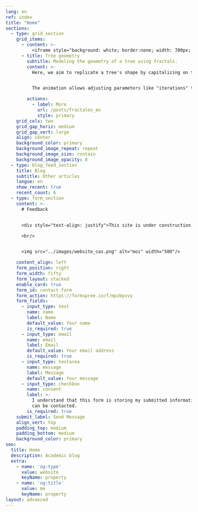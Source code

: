 ```yaml
---
lang: en
ref: index
title: "Home"
sections:
  - type: grid_section
    grid_items:
      - content: >-
          <iframe style="background: white; border:none; width: 700px; height: 900px ; frameborder: 0 ; zoom: 0.8; -moz-transform: scale(0.8); -moz-transform-origin: 0 0;" scrolling="no" src="../../simulations/tree_central_en.html" ></iframe>
      - title: Tree geometry
        subtitle: Modeling the geometry of a tree using fractals.
        content: >-
          Here, we aim to replicate a tree's shape by capitalizing on the similarity in branching processes across different scales. By observing a tree, we note that from the trunk, multiple branches emerge, each akin to a small trunk giving rise to smaller branches. This recursive principle guides the iterative operation, creating progressively smaller branches. 


          The animation allows adjusting parameters like "iterations" to draw more branches, "decay" to signify scale differences, and "angle" to specify the branching angle.

        actions:
          - label: More
            url: /posts/fractales_en
            style: primary
    grid_cols: two
    grid_gap_horiz: medium
    grid_gap_vert: large
    align: center
    background_color: primary
    background_image_repeat: repeat
    background_image_size: contain
    background_image_opacity: 8
  - type: blog_feed_section
    title: Blog
    subtitle: Other articles
    langue: en
    show_recent: true
    recent_count: 6
  - type: form_section
    content: >-
      # Feedback


      <div style="text-align: justify">This site is under construction, and I greatly appreciate all opinions, remarks and advice to improve its clarity and pedagogy. Please feel free to share your ideas for articles or new simulations. I'd be delighted to interact with you to integrate them into the site. Thank you in advance for your valuable contribution! </div>

      <br/>


      <img src="../images/website_cas.png" alt="moi" width="500"/>

    content_align: left
    form_position: right
    form_width: fifty
    form_layout: stacked
    enable_card: true
    form_id: contact-form
    form_action: https://formspree.io/f/mpzbpvvy
    form_fields:
      - input_type: text
        name: name
        label: Name
        default_value: Your name
        is_required: true
      - input_type: email
        name: email
        label: Email
        default_value: Your email address
        is_required: true
      - input_type: textarea
        name: message
        label: Message
        default_value: Your message
      - input_type: checkbox
        name: consent
        label: >-
          I understand that this form is storing my submitted information so I
          can be contacted.
        is_required: true
    submit_label: Send Message
    align_vert: top
    padding_top: medium
    padding_bottom: medium
    background_color: primary
seo:
  title: Home
  description: Academic blog
  extra:
    - name: 'og:type'
      value: website
      keyName: property
    - name: 'og:title'
      value: me
      keyName: property
layout: advanced
---
```



<!-- Global site tag (gtag.js) - Google Analytics -->
<script async src="https://www.googletagmanager.com/gtag/js?id=G-VPTWJKGKTG"></script>
<script>
  window.dataLayer = window.dataLayer || [];
  function gtag(){dataLayer.push(arguments);}
  gtag('js', new Date());

  gtag('config', 'G-VPTWJKGKTG');
</script>
